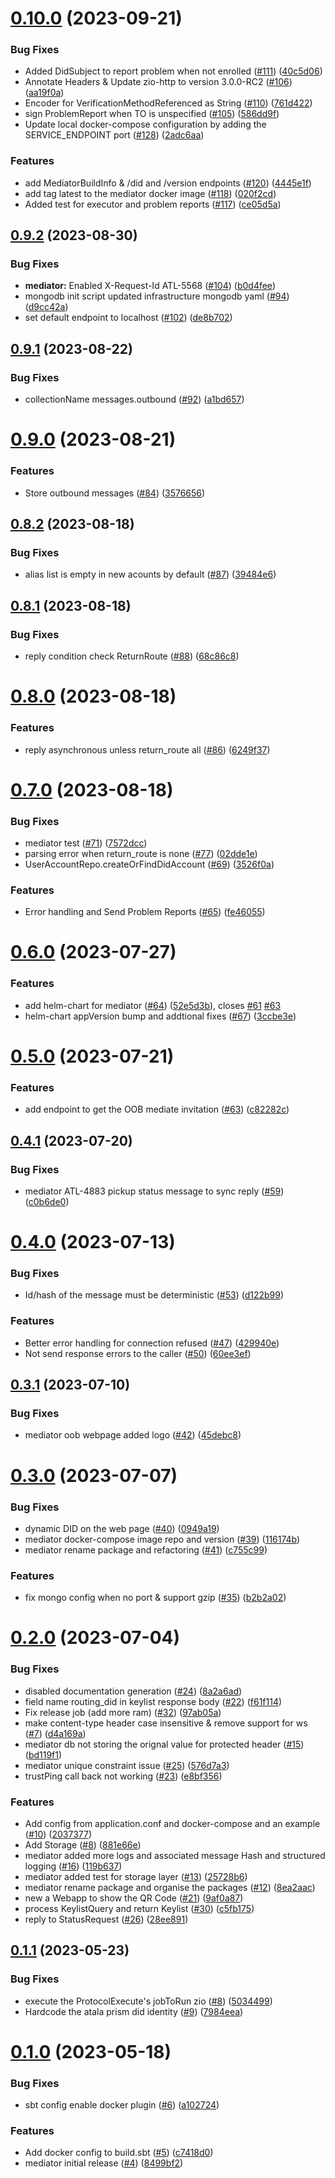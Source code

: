 # [0.10.0](https://github.com/input-output-hk/atala-prism-mediator/compare/prism-mediator-v0.9.2...prism-mediator-v0.10.0) (2023-09-21)


### Bug Fixes

* Added DidSubject to report problem when not enrolled ([#111](https://github.com/input-output-hk/atala-prism-mediator/issues/111)) ([40c5d06](https://github.com/input-output-hk/atala-prism-mediator/commit/40c5d066840d2e0ae119fccee10d03bb10d7a5e9))
* Annotate Headers & Update zio-http to version 3.0.0-RC2 ([#106](https://github.com/input-output-hk/atala-prism-mediator/issues/106)) ([aa19f0a](https://github.com/input-output-hk/atala-prism-mediator/commit/aa19f0a1b9a547a562139b7c91373c1d84ddfa39))
* Encoder for VerificationMethodReferenced as String ([#110](https://github.com/input-output-hk/atala-prism-mediator/issues/110)) ([761d422](https://github.com/input-output-hk/atala-prism-mediator/commit/761d4227b8eef486fa12510814bb4c075f0b9c87))
* sign ProblemReport when TO is unspecified ([#105](https://github.com/input-output-hk/atala-prism-mediator/issues/105)) ([586dd9f](https://github.com/input-output-hk/atala-prism-mediator/commit/586dd9f1cce1763fd4cf5f1db93cf53f94740816))
* Update local docker-compose configuration by adding the SERVICE_ENDPOINT port ([#128](https://github.com/input-output-hk/atala-prism-mediator/issues/128)) ([2adc6aa](https://github.com/input-output-hk/atala-prism-mediator/commit/2adc6aac26593e0f868dfee2e81afae7c4337b32))


### Features

* add MediatorBuildInfo & /did and /version endpoints ([#120](https://github.com/input-output-hk/atala-prism-mediator/issues/120)) ([4445e1f](https://github.com/input-output-hk/atala-prism-mediator/commit/4445e1f3db5011264e2831cf12d1ed183406447d))
* add tag latest to the mediator docker image ([#118](https://github.com/input-output-hk/atala-prism-mediator/issues/118)) ([020f2cd](https://github.com/input-output-hk/atala-prism-mediator/commit/020f2cdff5e8e32ac8f880b7a87f0e0239c5ce34))
* Added test for executor and problem reports  ([#117](https://github.com/input-output-hk/atala-prism-mediator/issues/117)) ([ce05d5a](https://github.com/input-output-hk/atala-prism-mediator/commit/ce05d5a0894ae0cee1eaba89bd5834182800e9ef))

## [0.9.2](https://github.com/input-output-hk/atala-prism-mediator/compare/prism-mediator-v0.9.1...prism-mediator-v0.9.2) (2023-08-30)


### Bug Fixes

* **mediator:** Enabled X-Request-Id ATL-5568 ([#104](https://github.com/input-output-hk/atala-prism-mediator/issues/104)) ([b0d4fee](https://github.com/input-output-hk/atala-prism-mediator/commit/b0d4feec19b3d4dc796e580789b163d2c3855d55))
* mongodb init script updated infrastructure mongodb yaml ([#94](https://github.com/input-output-hk/atala-prism-mediator/issues/94)) ([d9cc42a](https://github.com/input-output-hk/atala-prism-mediator/commit/d9cc42a319d505e37b5a9cdbe47802283537adaf))
* set default endpoint to localhost ([#102](https://github.com/input-output-hk/atala-prism-mediator/issues/102)) ([de8b702](https://github.com/input-output-hk/atala-prism-mediator/commit/de8b702e6fa70a6a8f5ee311c7a236f45d328c04))

## [0.9.1](https://github.com/input-output-hk/atala-prism-mediator/compare/prism-mediator-v0.9.0...prism-mediator-v0.9.1) (2023-08-22)


### Bug Fixes

* collectionName messages.outbound ([#92](https://github.com/input-output-hk/atala-prism-mediator/issues/92)) ([a1bd657](https://github.com/input-output-hk/atala-prism-mediator/commit/a1bd657df0cc12a30bcc910028a84104efb9f65a))

# [0.9.0](https://github.com/input-output-hk/atala-prism-mediator/compare/prism-mediator-v0.8.2...prism-mediator-v0.9.0) (2023-08-21)


### Features

* Store outbound messages ([#84](https://github.com/input-output-hk/atala-prism-mediator/issues/84)) ([3576656](https://github.com/input-output-hk/atala-prism-mediator/commit/3576656844834d0ecc6365b912dda6f383936d5f))

## [0.8.2](https://github.com/input-output-hk/atala-prism-mediator/compare/prism-mediator-v0.8.1...prism-mediator-v0.8.2) (2023-08-18)


### Bug Fixes

* alias list is empty in new acounts by default ([#87](https://github.com/input-output-hk/atala-prism-mediator/issues/87)) ([39484e6](https://github.com/input-output-hk/atala-prism-mediator/commit/39484e68b87bf2c20570c271b9ee8fd447471b9f))

## [0.8.1](https://github.com/input-output-hk/atala-prism-mediator/compare/prism-mediator-v0.8.0...prism-mediator-v0.8.1) (2023-08-18)


### Bug Fixes

* reply condition check ReturnRoute ([#88](https://github.com/input-output-hk/atala-prism-mediator/issues/88)) ([68c86c8](https://github.com/input-output-hk/atala-prism-mediator/commit/68c86c871b8300e08cadbaf64284dc4d0e4abb3f))

# [0.8.0](https://github.com/input-output-hk/atala-prism-mediator/compare/prism-mediator-v0.7.0...prism-mediator-v0.8.0) (2023-08-18)


### Features

* reply asynchronous unless return_route all ([#86](https://github.com/input-output-hk/atala-prism-mediator/issues/86)) ([6249f37](https://github.com/input-output-hk/atala-prism-mediator/commit/6249f3701e2247614a5b42042cdbd8e0ab4541bb))

# [0.7.0](https://github.com/input-output-hk/atala-prism-mediator/compare/prism-mediator-v0.6.0...prism-mediator-v0.7.0) (2023-08-18)


### Bug Fixes

* mediator test ([#71](https://github.com/input-output-hk/atala-prism-mediator/issues/71)) ([7572dcc](https://github.com/input-output-hk/atala-prism-mediator/commit/7572dcc5bbd8ec07ee452bfc044863e50324c909))
* parsing error when return_route is none ([#77](https://github.com/input-output-hk/atala-prism-mediator/issues/77)) ([02dde1e](https://github.com/input-output-hk/atala-prism-mediator/commit/02dde1efc3b051b8c65e0d819c8737ebe769a66c))
* UserAccountRepo.createOrFindDidAccount ([#69](https://github.com/input-output-hk/atala-prism-mediator/issues/69)) ([3526f0a](https://github.com/input-output-hk/atala-prism-mediator/commit/3526f0a358b9928d74d1600b5705d42e36c90791))


### Features

* Error handling and Send Problem Reports ([#65](https://github.com/input-output-hk/atala-prism-mediator/issues/65)) ([fe46055](https://github.com/input-output-hk/atala-prism-mediator/commit/fe460550e8f1906eeaf29eb8cec45f6170fe7cbd))

# [0.6.0](https://github.com/input-output-hk/atala-prism-mediator/compare/prism-mediator-v0.5.0...prism-mediator-v0.6.0) (2023-07-27)


### Features

* add helm-chart for mediator ([#64](https://github.com/input-output-hk/atala-prism-mediator/issues/64)) ([52e5d3b](https://github.com/input-output-hk/atala-prism-mediator/commit/52e5d3bf031895336279d6981016bada9ce32eaf)), closes [#61](https://github.com/input-output-hk/atala-prism-mediator/issues/61) [#63](https://github.com/input-output-hk/atala-prism-mediator/issues/63)
* helm-chart appVersion bump and addtional fixes ([#67](https://github.com/input-output-hk/atala-prism-mediator/issues/67)) ([3ccbe3e](https://github.com/input-output-hk/atala-prism-mediator/commit/3ccbe3ed093c7f22dbd4b934e9d9ce8488cbd302))

# [0.5.0](https://github.com/input-output-hk/atala-prism-mediator/compare/prism-mediator-v0.4.1...prism-mediator-v0.5.0) (2023-07-21)


### Features

* add endpoint to get the OOB mediate invitation ([#63](https://github.com/input-output-hk/atala-prism-mediator/issues/63)) ([c82282c](https://github.com/input-output-hk/atala-prism-mediator/commit/c82282ca8c7061cc1ec702af538ab77e2c9a1f3c))

## [0.4.1](https://github.com/input-output-hk/atala-prism-mediator/compare/prism-mediator-v0.4.0...prism-mediator-v0.4.1) (2023-07-20)


### Bug Fixes

* mediator ATL-4883 pickup status message to sync reply ([#59](https://github.com/input-output-hk/atala-prism-mediator/issues/59)) ([c0b6de0](https://github.com/input-output-hk/atala-prism-mediator/commit/c0b6de0f4fe4702641ff9e8a371b3aff3cd74e1f))

# [0.4.0](https://github.com/input-output-hk/atala-prism-mediator/compare/prism-mediator-v0.3.1...prism-mediator-v0.4.0) (2023-07-13)


### Bug Fixes

* Id/hash of the message must be deterministic ([#53](https://github.com/input-output-hk/atala-prism-mediator/issues/53)) ([d122b99](https://github.com/input-output-hk/atala-prism-mediator/commit/d122b993d54b3a8e557374709b9d8628c38ee74e))


### Features

* Better error handling for connection refused ([#47](https://github.com/input-output-hk/atala-prism-mediator/issues/47)) ([429940e](https://github.com/input-output-hk/atala-prism-mediator/commit/429940e2ef6807017c4e4ef156432e843c5cdccc))
* Not send response errors to the caller ([#50](https://github.com/input-output-hk/atala-prism-mediator/issues/50)) ([60ee3ef](https://github.com/input-output-hk/atala-prism-mediator/commit/60ee3ef8e4342fb5fa69501502abdd739c55e22a))

## [0.3.1](https://github.com/input-output-hk/atala-prism-mediator/compare/prism-mediator-v0.3.0...prism-mediator-v0.3.1) (2023-07-10)


### Bug Fixes

* mediator oob webpage added logo  ([#42](https://github.com/input-output-hk/atala-prism-mediator/issues/42)) ([45debc8](https://github.com/input-output-hk/atala-prism-mediator/commit/45debc8c2d607cb298af0f1b047fb2083a334b71))

# [0.3.0](https://github.com/input-output-hk/atala-prism-mediator/compare/prism-mediator-v0.2.0...prism-mediator-v0.3.0) (2023-07-07)


### Bug Fixes

* dynamic DID on the web page ([#40](https://github.com/input-output-hk/atala-prism-mediator/issues/40)) ([0949a19](https://github.com/input-output-hk/atala-prism-mediator/commit/0949a191679caf91575a7d27d69ad1ced89577cd))
* mediator docker-compose image repo and version ([#39](https://github.com/input-output-hk/atala-prism-mediator/issues/39)) ([116174b](https://github.com/input-output-hk/atala-prism-mediator/commit/116174ba616c31f5f28c099dfb1b04a360d258e0))
* mediator rename package and refactoring ([#41](https://github.com/input-output-hk/atala-prism-mediator/issues/41)) ([c755c99](https://github.com/input-output-hk/atala-prism-mediator/commit/c755c99f3547561b46d3b2cbac4e3cecc467d0c6))


### Features

* fix mongo config when no port & support gzip ([#35](https://github.com/input-output-hk/atala-prism-mediator/issues/35)) ([b2b2a02](https://github.com/input-output-hk/atala-prism-mediator/commit/b2b2a02261ffdd5a4362e4b8e28f34479f4eccef))

# [0.2.0](https://github.com/input-output-hk/atala-prism-mediator/compare/prism-mediator-v0.1.1...prism-mediator-v0.2.0) (2023-07-04)


### Bug Fixes

* disabled documentation generation ([#24](https://github.com/input-output-hk/atala-prism-mediator/issues/24)) ([8a2a6ad](https://github.com/input-output-hk/atala-prism-mediator/commit/8a2a6adf712e17caecdbd2b2f06ff5edf68e0a03))
* field name routing_did in keylist response body ([#22](https://github.com/input-output-hk/atala-prism-mediator/issues/22)) ([f61f114](https://github.com/input-output-hk/atala-prism-mediator/commit/f61f1148f033fa3587ab9787bb06428ba14cf6ab))
* Fix release job (add more ram) ([#32](https://github.com/input-output-hk/atala-prism-mediator/issues/32)) ([97ab05a](https://github.com/input-output-hk/atala-prism-mediator/commit/97ab05a943053dce1d789d6aac6d736517c2bfee))
* make content-type header case insensitive & remove support for ws ([#7](https://github.com/input-output-hk/atala-prism-mediator/issues/7)) ([d4a169a](https://github.com/input-output-hk/atala-prism-mediator/commit/d4a169a9ef16b4677bfb31b8785dc79474d9062a))
* mediator db not storing the orignal  value for protected header ([#15](https://github.com/input-output-hk/atala-prism-mediator/issues/15)) ([bd119f1](https://github.com/input-output-hk/atala-prism-mediator/commit/bd119f162b1735d1e7c386e7e421877e19bec7b2))
* mediator unique constraint issue ([#25](https://github.com/input-output-hk/atala-prism-mediator/issues/25)) ([576d7a3](https://github.com/input-output-hk/atala-prism-mediator/commit/576d7a3090598eca325b7c5ddc9834298253ba8b))
* trustPing call back not working ([#23](https://github.com/input-output-hk/atala-prism-mediator/issues/23)) ([e8bf356](https://github.com/input-output-hk/atala-prism-mediator/commit/e8bf356de2b8143e7728e5414e6b2cfc24ae4957))


### Features

* Add config from application.conf and docker-compose and an example ([#10](https://github.com/input-output-hk/atala-prism-mediator/issues/10)) ([2037377](https://github.com/input-output-hk/atala-prism-mediator/commit/203737789a53c9a22d0450564a988518c61f1fc0))
* Add Storage ([#8](https://github.com/input-output-hk/atala-prism-mediator/issues/8)) ([881e66e](https://github.com/input-output-hk/atala-prism-mediator/commit/881e66e9b6d0bbfc49cb0d8ec63583c802257a40))
* mediator  added more logs and associated message Hash and structured logging ([#16](https://github.com/input-output-hk/atala-prism-mediator/issues/16)) ([119b637](https://github.com/input-output-hk/atala-prism-mediator/commit/119b6372ab51ece6ded913b93ea7a607cde9acfe))
* mediator added test for storage layer ([#13](https://github.com/input-output-hk/atala-prism-mediator/issues/13)) ([25728b6](https://github.com/input-output-hk/atala-prism-mediator/commit/25728b6d8aad7cc2143844bad10e2e27bdf5d25f))
* mediator rename package and organise the packages ([#12](https://github.com/input-output-hk/atala-prism-mediator/issues/12)) ([8ea2aac](https://github.com/input-output-hk/atala-prism-mediator/commit/8ea2aaccadf515fe6a7d300c0250d70e38fb3b18))
* new a Webapp to show the QR Code  ([#21](https://github.com/input-output-hk/atala-prism-mediator/issues/21)) ([9af0a87](https://github.com/input-output-hk/atala-prism-mediator/commit/9af0a87cab64b62cb663bbe5bfedf730d09d50de))
* process KeylistQuery and return Keylist ([#30](https://github.com/input-output-hk/atala-prism-mediator/issues/30)) ([c5fb175](https://github.com/input-output-hk/atala-prism-mediator/commit/c5fb17584dc9d464e49589473ee3fe185db0b58f))
* reply to StatusRequest ([#26](https://github.com/input-output-hk/atala-prism-mediator/issues/26)) ([28ee891](https://github.com/input-output-hk/atala-prism-mediator/commit/28ee891999f5174356f245d46812526b044b789b))

## [0.1.1](https://github.com/input-output-hk/atala-prism-mediator/compare/prism-mediator-v0.1.0...prism-mediator-v0.1.1) (2023-05-23)


### Bug Fixes

* execute the ProtocolExecute's jobToRun zio ([#8](https://github.com/input-output-hk/atala-prism-mediator/issues/8)) ([5034499](https://github.com/input-output-hk/atala-prism-mediator/commit/503449991e10a78b82b1094d239703a0c9cd167b))
* Hardcode the atala prism did identity ([#9](https://github.com/input-output-hk/atala-prism-mediator/issues/9)) ([7984eea](https://github.com/input-output-hk/atala-prism-mediator/commit/7984eeacaf6bbd70a58356c3df74ce87b75485bd))

# [0.1.0](https://github.com/input-output-hk/atala-prism-mediator/compare/prism-mediator-v0.0.1...prism-mediator-v0.1.0) (2023-05-18)


### Bug Fixes

* sbt config enable docker plugin ([#6](https://github.com/input-output-hk/atala-prism-mediator/issues/6)) ([a102724](https://github.com/input-output-hk/atala-prism-mediator/commit/a102724bf9ed14f3a51b876c0e6acfbccbc96a6c))


### Features

* Add docker config to build.sbt ([#5](https://github.com/input-output-hk/atala-prism-mediator/issues/5)) ([c7418d0](https://github.com/input-output-hk/atala-prism-mediator/commit/c7418d0b0f17979d20af3ed6d7c8609ec2056c13))
* mediator initial release ([#4](https://github.com/input-output-hk/atala-prism-mediator/issues/4)) ([8499bf2](https://github.com/input-output-hk/atala-prism-mediator/commit/8499bf24d4d94ee30fb917501de4364d2cd6c96e))
